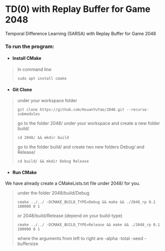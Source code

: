 # TD(0) with Replay Buffer for Game 2048

Temporal Difference Learning (SARSA) with Replay Buffer for Game 2048 

### To run the program:

 * #### Install CMake
> In command line
>
>     sudo apt install cmake
>
 * #### Git Clone
> 
> under your workspace folder
>
>     git clone https://github.com/HsuanYuYao/2048.git --recurse-submodules 
>
> go to the folder 2048/ under your workspace and create a new folder build/
> 
>     cd 2048/ && mkdir build
>
> go to the folder build/ and create two new folders Debug/ and Release/
>
>     cd build/ && mkdir Debug Release
>
 * #### Run CMake

We have already create a CMakeLists.txt file under 2048/ for you. 
>
> under the folder 2048/build/Debug 
>
>     cmake ../../ -DCMAKE_BUILD_TYPE=Debug && make && ./2048_rp 0.1 100000 0 1
>
> or 2048/build/Release (depend on your build-type)
> 
>     cmake ../../ -DCMAKE_BUILD_TYPE=Release && make && ./2048_rp 0.1 100000 0 1
>
> where the arguments from left to right are -alpha -total -seed -buffersize
 
